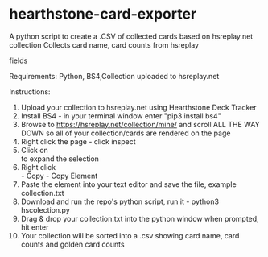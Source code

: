 # hearthstone-card-exporter
A python script to create a .CSV of collected cards based on hsreplay.net collection
Collects card name, card counts from hsreplay <div> fields

Requirements:
Python, BS4,Collection uploaded to hsreplay.net

Instructions:
1. Upload your collection to hsreplay.net using Hearthstone Deck Tracker
2. Install BS4 - in your terminal window enter "pip3 install bs4"
3. Browse to https://hsreplay.net/collection/mine/ and scroll ALL THE WAY DOWN so all of your collection/cards are rendered on the page
4. Right click the page - click inspect
5. Click on <main class="card-list-wrapper"> to expand the selection
6. Right click <div id="card-list"> - Copy - Copy Element
7. Paste the element into your text editor and save the file, example collection.txt
8. Download and run the repo's python script, run it - 
python3 hscolection.py 
9. Drag & drop your collection.txt into the python window when prompted, hit enter
10. Your collection will be sorted into a .csv showing card name, card counts and golden card counts
